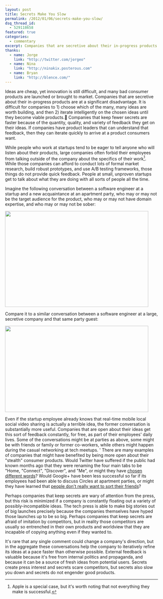 ```yaml
---
layout: post
title: Secrets Make You Slow
permalink: /2012/01/06/secrets-make-you-slow/
dsq_thread_id:
  - 529118658
featured: true
categories:
  - commentary
excerpt: Companies that are secretive about their in-progress products are at a significant disadvantage.
thanks:
  - name: Jorge
    link: "http://twitter.com/jorgeo"
  - name: Nina
    link: "http://ninakix.posterous.com"
  - name: Bryan
    link: "http://blence.com/"
---
```

Ideas are cheap, yet innovation is still difficult, and many bad consumer products are launched or brought to market. Companies that are secretive about their in-progress products are at a significant disadvantage. It is difficult for companies to 1) choose which of the many, many ideas are worth building, and then 2) iterate intelligently on the chosen ideas until they become viable products. Companies that keep fewer secrets are faster because of the quantity, quality, and variety of feedback they get on their ideas. If companies have product leaders that can understand that feedback, then they can iterate quickly to arrive at a product consumers want.

While people who work at startups tend to be eager to tell anyone who will listen about their products, large companies often forbid their employees from talking outside of the company about the specifics of their work[^1]. While those companies can afford to conduct lots of formal market research, build robust prototypes, and use A/B testing frameworks, those things do not provide quick feedback. People at small, unproven startups get to talk about what they are doing with all sorts of people all the time.

Imagine the following conversation between a software engineer at a startup and a new acquaintance at an apartment party, who may or may not be the target audience for the product, who may or may not have domain expertise, and who may or may not be sober:

[<img title="startup conver" src="/images/2012/01/startup-conver.png" alt="" width="472" height="315" />][1]

Compare it to a similar conversation between a software engineer at a large, secretive company and that same party guest:

[<img title="google conver" src="/images/2012/01/google-conver.png" alt="" width="472" height="283" />][2]

Even if the startup employee already knows that real-time mobile local social video sharing is actually a terrible idea, the former conversation is substantially more useful. Companies that are open about their ideas get this sort of feedback constantly, for free, as part of their employees' daily lives. Some of the conversations might be at parties as above, some might be with friends or family or former co-workers, while others might happen during the casual networking at tech meetups.
'
There are many examples of companies that might have benefited by being more open about their "stealth" consumer products. Would Twitter have suffered if the public had known months ago that they were renaming the four main tabs to be "Home, "Connect", "Discover", and "Me", or might they have [chosen different words][3]? Would Google+ have been less successful so far if its employees had been able to discuss Circles at apartment parties, or might they have learned that [people don't really want to sort their friends][4]?

Perhaps companies that keep secrets are wary of attention from the press, but this risk is minimized if a company is constantly floating out a variety of possibly-incompatible ideas. The tech press is able to make big stories out of big launches precisely because the companies themselves have hyped those launches up to be so big. Perhaps companies that keep secrets are afraid of imitation by competitors, but in reality those competitors are usually so entrenched in their own products and worldview that they are incapable of copying anything even if they wanted to.

It's rare that any single comment could change a company's direction, but in the aggregate these conversations help the company to iteratively refine its ideas at a pace faster than otherwise possible. External feedback is valuable because it's free from internal politics and propaganda, and because it can be a source of fresh ideas from potential users. Secrets create press interest and secrets scare competitors, but secrets also slow you down and secrets do not engender good products.

[^1]: Apple is a special case, but it's worth noting that not everything they make is successful.

 [1]: http://bnter.com/convo/49194
 [2]: http://bnter.com/convo/49197
 [3]: http://inessential.com/2011/12/08/on_the_tab_labels_in_the_new_twitter_app
 [4]: http://lehrblogger.com/2011/07/06/the-problem-with-circles-and-the-pleasure-of-carbon-copy/
